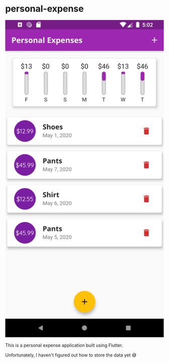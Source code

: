 # personal-expense

![Demo](./assets/images/demo.png)

This is a personal expense application built using Flutter. 

Unfortunately, I haven't figured out how to store the data yet :sweat_smile:
